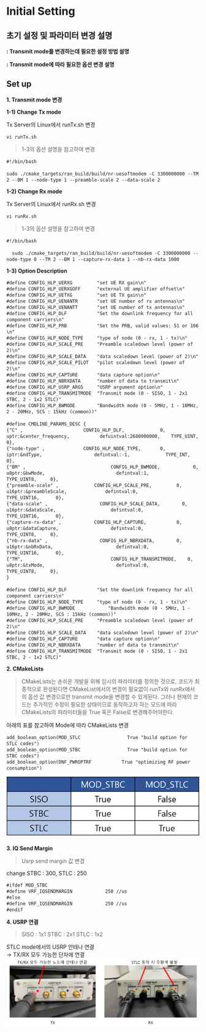 #  Initial Setting
##  초기 설정 및 파라미터 변경 설명

**:  Transmit mode를 변경하는데 필요한 설정 방법 설명**

**: Transmit mode에 따라 필요한 옵션 변경 설명**


## Set up

**1. Transmit mode 변경**

**1-1) Change Tx mode**

Tx Server의 Linux에서 runTx.sh 변경 
```
vi runTx.sh
```
> 1-3의 옵션 설명을 참고하여 변경
```
#!/bin/bash

sudo ./cmake_targets/ran_build/build/nr-uesoftmodem -C 3300000000 --TM 2 --BM 1 --node-type 1 --preamble-scale 2 --data-scale 2
```
**1-2) Change Rx mode**

Tx Server의 Linux에서 runRx.sh 변경 
``` 
vi runRx.sh
```
> 1-3의 옵션 설명을 참고하여 변경
``` 
#!/bin/bash

  sudo ./cmake_targets/ran_build/build/nr-uesoftmodem -C 3300000000 --node-type 0 --TM 2 --BM 1 --capture-rx-data 1 --nb-rx-data 1000
```
**1-3) Option Description**
``` 
#define CONFIG_HLP_UERXG         "set UE RX gain\n"
#define CONFIG_HLP_UERXGOFF      "external UE amplifier offset\n"
#define CONFIG_HLP_UETXG         "set UE TX gain\n"
#define CONFIG_HLP_UENANTR       "set UE number of rx antennas\n"
#define CONFIG_HLP_UENANTT       "set UE number of tx antennas\n"
#define CONFIG_HLP_DLF           "Set the downlink frequency for all component carriers\n"
#define CONFIG_HLP_PRB           "Set the PRB, valid values: 51 or 106  \n"
#define CONFIG_HLP_NODE_TYPE     "type of node (0 - rx, 1 - tx)\n"
#define CONFIG_HLP_SCALE_PRE     "Preamble scaledown level (power of 2)\n"
#define CONFIG_HLP_SCALE_DATA    "data scaledown level (power of 2)\n"
#define CONFIG_HLP_SCALE_PILOT   "pilot scaledown level (power of 2)\n"
#define CONFIG_HLP_CAPTURE    	 "data capture option\n"
#define CONFIG_HLP_NBRXDATA   	 "number of data to transmit\n"
#define CONFIG_HLP_USRP_ARGS	 "USRP argument option\n"
#define CONFIG_HLP_TRANSMITMODE	 "Transmit mode (0 - SISO, 1 - 2x1 STBC, 2 - 1x2 STLC)"
#define CONFIG_HLP_BWMODE		 "Bandwidth mode (0 - 5MHz, 1 - 10MHz, 2 - 20MHz, SCS : 15kHz (common))"

#define CMDLINE_PARAMS_DESC {
{"C" ,                      CONFIG_HLP_DLF,             0,            uptr:&center_frequency,   		defuintval:2680000000,    TYPE_UINT,      0}, 
{"node-type" ,             	CONFIG_HLP_NODE_TYPE,       0, 				   	iptr:&ndType,                	defintval:-1,             TYPE_INT,	      0},                     
{"BM" , 					          CONFIG_HLP_BWMODE,	        0, 						u8ptr:&bwMode,						    defintval:1,					    TYPE_UINT8,	    0},		
{"preamble-scale" ,			    CONFIG_HLP_SCALE_PRE,	      0,						u16ptr:&preambleScale,				defintval:0,					    TYPE_UINT16,	  0},		
{"data-scale" ,				      CONFIG_HLP_SCALE_DATA,	    0,						u16ptr:&dataScale,					  defintval:0,					    TYPE_UINT16,	  0},		
{"capture-rx-data" , 		    CONFIG_HLP_CAPTURE,		      0,						u8ptr:&dataCapture,					  defintval:0,					    TYPE_UINT8,	    0},
{"nb-rx-data" ,				      CONFIG_HLP_NBRXDATA,	      0,						u16ptr:&nbRxData,					    defintval:0,					    TYPE_UINT16,	  0},	
{"TM", 						          CONFIG_HLP_TRANSMITMODE,    0,						u8ptr:&txMode,						    defintval:0,					    TYPE_UINT8,	    0},	
}

#define CONFIG_HLP_DLF           "Set the downlink frequency for all component carriers\n"
#define CONFIG_HLP_NODE_TYPE     "type of node (0 - rx, 1 - tx)\n"
#define CONFIG_HLP_BWMODE		     "Bandwidth mode (0 - 5MHz, 1 - 10MHz, 2 - 20MHz, SCS : 15kHz (common))"
#define CONFIG_HLP_SCALE_PRE     "Preamble scaledown level (power of 2)\n"
#define CONFIG_HLP_SCALE_DATA    "data scaledown level (power of 2)\n"
#define CONFIG_HLP_CAPTURE    	 "data capture option\n"
#define CONFIG_HLP_NBRXDATA   	 "number of data to transmit\n"
#define CONFIG_HLP_TRANSMITMODE	 "Transmit mode (0 - SISO, 1 - 2x1 STBC, 2 - 1x2 STLC)"
```

**2. CMakeLists**
> CMakeLists는 손쉬운 개발을 위해 임시의 파라미터를 정의한 것으로, 
> 코드가 최종적으로 완성된다면 CMakeList에서의 변경이 필요없이 runTx와 runRx에서의 옵션 값 변경으로만 transmit mode을 변경할 수 있게된다.
> 그러나 현재의 코드는 추가적인 수정이 필요한 상태이므로 동작하고자 하는 모드에 따라 CMakeLists의 파라미터들을 True 혹은 False로 변경해주어야한다. 

아래의 표를 참고하여 Mode에 따라 CMakeLists 변경 
```
add_boolean_option(MOD_STLC	   				True "build option for STLC codes")
add_boolean_option(MOD_STBC	   				True "build option for STBC codes")
add_boolean_option(DNF_PWROPTRF			  True "optimizing RF power consumption")
```
![](https://github.com/dbwpdls22/NR_Modulation/blob/main/STLC/Figs/CMakeLists.png)

**3. IQ Send Margin**
> Usrp send margin 값 변경

change STBC : 300, STLC : 250
```
#ifdef MOD_STBC
#define VRF_IQSENDMARGIN			250 //us
#else
#define VRF_IQSENDMARGIN			250 //us
#endif
```
**4. USRP 연결**
> SISO : 1x1 STBC : 2x1  STLC : 1x2

STLC mode에서의 USRP 안테나 연결  
→ TX/RX 모두 가능한 단자에 연결
![](https://github.com/dbwpdls22/NR_Modulation/blob/main/STLC/Figs/USRP.PNG)

